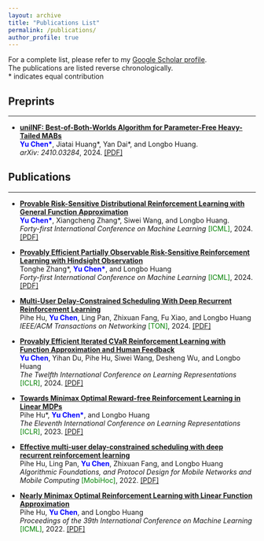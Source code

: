 ```yaml
---
layout: archive
title: "Publications List"
permalink: /publications/
author_profile: true
---
```


<style>
red { color: Red }
orange { color: Orange }
green { color: Green }
blue { color: Blue }
</style>

For a complete list, please refer to my [Google Scholar profile](https://scholar.google.com/citations?user=rJ6Ipa0AAAAJ).  
The publications are listed reverse chronologically.  
\* indicates equal contribution

<h2>Preprints</h2><hr />

- **[uniINF: Best-of-Both-Worlds Algorithm for Parameter-Free Heavy-Tailed MABs](https://arxiv.org/abs/2410.03284)** 
  <br><b><blue>Yu Chen*</blue></b>, Jiatai Huang\*, Yan Dai\*, and Longbo Huang.<br /> 
  *arXiv: 2410.03284*, 2024. [[PDF]](/files/2410.03284v1.pdf) 


<h2>Publications</h2><hr />

- **[Provable Risk-Sensitive Distributional Reinforcement Learning with General Function Approximation](https://openreview.net/forum?id=0xmfExPqFf)**
  <br><b><blue>Yu Chen*</blue></b>, Xiangcheng Zhang\*, Siwei Wang, and Longbo Huang.  <br /> 
  *Forty-first International Conference on Machine Learning* <green>[ICML]</green>, 2024. [[PDF]](/files/6915_Provably_Efficient_Iterat.pdf)

- **[Provably Efficient Partially Observable Risk-Sensitive Reinforcement Learning with Hindsight Observation](https://openreview.net/forum?id=5S8ukkEQr2)**
  <br>Tonghe Zhang\*, <b><blue>Yu Chen*</blue></b>, and Longbo Huang  <br /> 
  *Forty-first International Conference on Machine Learning* <green>[ICML]</green>, 2024. [[PDF]](/files/6229_Provably_Efficient_Partia.pdf)


- **[Multi-User Delay-Constrained Scheduling With Deep Recurrent Reinforcement Learning](https://ieeexplore.ieee.org/abstract/document/10431724)**
  <br>Pihe Hu, <b><blue>Yu Chen</blue></b>, Ling Pan, Zhixuan Fang, Fu Xiao, and Longbo Huang <br/>
  *IEEE/ACM Transactions on Networking* <green>[TON]</green>, 2024. [[PDF]](/files/Multi-User_Delay-Constrained_Scheduling_With_Deep_Recurrent_Reinforcement_Learning.pdf)

- **[Provably Efficient Iterated CVaR Reinforcement Learning with Function Approximation and Human Feedback](https://openreview.net/forum?id=vW1SkPl4kp)**
  <br><b><blue>Yu Chen</blue></b>, Yihan Du, Pihe Hu, Siwei Wang, Desheng Wu, and Longbo Huang <br /> 
  *The Twelfth International Conference on Learning Representations* <green>[ICLR]</green>, 2024. [[PDF]](/files/6915_Provably_Efficient_Iterat.pdf)

- **[Towards Minimax Optimal Reward-free Reinforcement Learning in Linear MDPs](https://openreview.net/forum?id=U9HW6vyNClg)**
  <br>Pihe Hu\*, <b><blue>Yu Chen*</blue></b>, and Longbo Huang <br /> 
  *The Eleventh International Conference on Learning Representations* <green>[ICLR]</green>, 2023. [[PDF]](/files/2940_towards_minimax_optimal_reward.pdf)

- **[Effective multi-user delay-constrained scheduling with deep recurrent reinforcement learning](https://dl.acm.org/doi/abs/10.1145/3492866.3549712)**
  <br>Pihe Hu, Ling Pan, <b><blue>Yu Chen</blue></b>, Zhixuan Fang, and Longbo Huang <br /> 
  *Algorithmic Foundations, and Protocol Design for Mobile Networks and Mobile Computing* <green>[MobiHoc]</green>, 2022. [[PDF]](/files/3492866.3549712.pdf)

- **[Nearly Minimax Optimal Reinforcement Learning with Linear Function Approximation](https://openreview.net/forum?id=U9HW6vyNClg)**
  <br>Pihe Hu, <b><blue>Yu Chen</blue></b>, and Longbo Huang <br /> 
  *Proceedings of the 39th International Conference on Machine Learning* <green>[ICML]</green>, 2022. [[PDF]](/files/2206.11489v3.pdf)